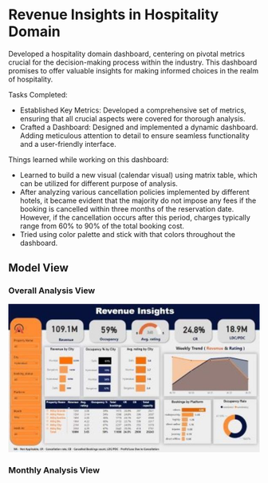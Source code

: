 # Revenue Insights in Hospitality Domain
Developed a hospitality domain dashboard, centering on pivotal metrics crucial for the decision-making process within the industry. This dashboard promises to offer valuable insights for making informed choices in the realm of hospitality.

Tasks Completed:
- Established Key Metrics: Developed a comprehensive set of metrics, ensuring that all crucial aspects were covered for thorough analysis.
- Crafted a Dashboard: Designed and implemented a dynamic dashboard. Adding meticulous attention to detail to ensure seamless functionality and a user-friendly interface.

Things learned while working on this dashboard:
- Learned to build a new visual (calendar visual) using matrix table, which can be utilized for different purpose of analysis.
- After analyzing various cancellation policies implemented by different hotels, it became evident that the majority do not impose any fees if the booking is cancelled within three months of the reservation date. However, 
  if the cancellation occurs after this period, charges typically range from 60% to 90% of the total booking cost.
- Tried using color palette and stick with that colors throughout the dashboard. 

## Model View
### Overall Analysis View

![pbss1](https://github.com/pushpakGD/revenue_insights_hospitalityDomain/blob/main/dashboard/pbss1.jpg)

### Monthly Analysis View


